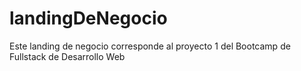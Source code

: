 # landingDeNegocio
Este landing de negocio corresponde al proyecto 1 del Bootcamp de Fullstack de Desarrollo Web
